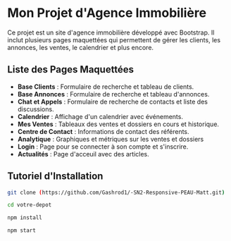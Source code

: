 # Mon Projet d'Agence Immobilière

Ce projet est un site d'agence immobilière développé avec Bootstrap. Il inclut plusieurs pages maquettées qui permettent de gérer les clients, les annonces, les ventes, le calendrier et plus encore.

## Liste des Pages Maquettées

- **Base Clients** : Formulaire de recherche et tableau de clients.
- **Base Annonces** : Formulaire de recherche et tableau d'annonces.
- **Chat et Appels** : Formulaire de recherche de contacts et liste des discussions.
- **Calendrier** : Affichage d'un calendrier avec événements.
- **Mes Ventes** : Tableaux des ventes et dossiers en cours et historique.
- **Centre de Contact** : Informations de contact des référents.
- **Analytique** : Graphiques et métriques sur les ventes et dossiers
- **Login** : Page pour se connecter à son compte et s'inscrire.
- **Actualités** : Page d'acceuil avec des articles.

## Tutoriel d'Installation

   ```bash
   git clone (https://github.com/Gashrod1/-SN2-Responsive-PEAU-Matt.git)

   cd votre-depot

   npm install

   npm start
   ```

